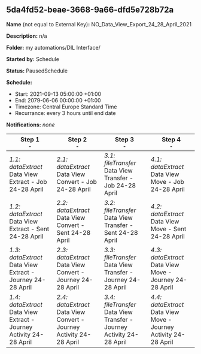 ## 5da4fd52-beae-3668-9a66-dfd5e728b72a

**Name** (not equal to External Key)**:** NO_Data_View_Export_24_28_April_2021

**Description:** n/a

**Folder:** my automations/DIL Interface/

**Started by:** Schedule

**Status:** PausedSchedule

**Schedule:**

* Start: 2021-09-13 05:00:00 +01:00
* End: 2079-06-06 00:00:00 +01:00
* Timezone: Central Europe Standard Time
* Recurrance: every 3 hours until end date

**Notifications:** _none_


| Step 1<br>_<small>-</small>_ | Step 2<br>_<small>-</small>_ | Step 3<br>_<small>-</small>_ | Step 4<br>_<small>-</small>_ |
| --- | --- | --- | --- |
| _1.1: dataExtract_<br>Data View Extract - Job 24-28 April | _2.1: dataExtract_<br>Data View Convert - Job 24-28 April | _3.1: fileTransfer_<br>Data View Transfer - Job 24-28 April | _4.1: dataExtract_<br>Data View Move - Job 24-28 April |
| _1.2: dataExtract_<br>Data View Extract - Sent 24-28 April | _2.2: dataExtract_<br>Data View Convert - Sent 24-28 April | _3.2: fileTransfer_<br>Data View Transfer - Sent 24-28 April | _4.2: dataExtract_<br>Data View Move - Sent 24-28 April |
| _1.3: dataExtract_<br>Data View Extract - Journey 24-28 April | _2.3: dataExtract_<br>Data View Convert - Journey 24-28 April | _3.3: fileTransfer_<br>Data View Transfer - Journey 24-28 April | _4.3: dataExtract_<br>Data View Move - Journey 24-28 April |
| _1.4: dataExtract_<br>Data View Extract - Journey Activity 24-28 April | _2.4: dataExtract_<br>Data View Convert - Journey Activity 24-28 April | _3.4: fileTransfer_<br>Data View Transfer - Journey Activity 24-28 April | _4.4: dataExtract_<br>Data View Move - Journey Activity 24-28 April |
